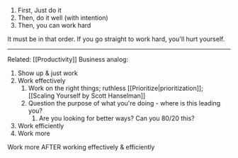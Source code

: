 1) First, Just do it
2) Then, do it well (with intention)
3) Then, you can work hard

It must be in that order. If you go straight to work hard, you'll hurt yourself.

--- 
Related: [[Productivity]]
Business analog:
1) Show up & just work
2) Work effectively
	1) Work on the right things; ruthless [[Prioritize|prioritization]]; [[Scaling Yourself by Scott Hanselman]]
	2) Question the purpose of what you're doing - where is this leading you?
		1) Are you looking for better ways? Can you 80/20 this?
3) Work efficiently
4) Work more

Work more AFTER working effectively & efficiently